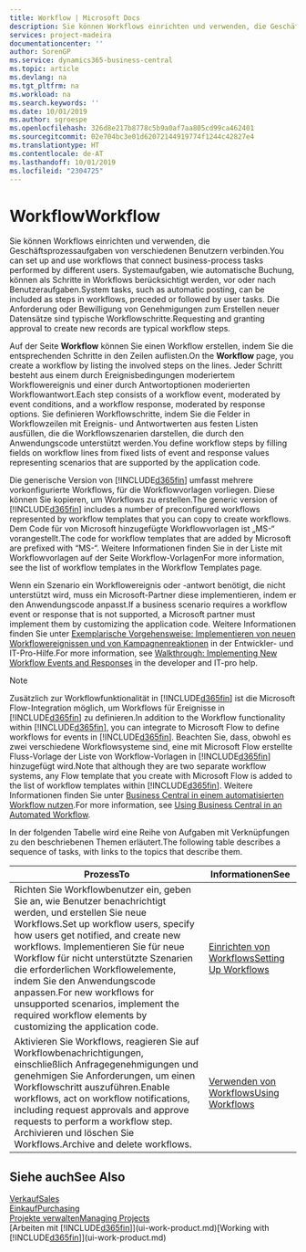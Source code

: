```yaml
---
title: Workflow | Microsoft Docs
description: Sie können Workflows einrichten und verwenden, die Geschäftsprozessaufgaben von verschiedenen Benutzern verbinden. Systemaufgaben, wie automatische Buchung, können als Schritte in Workflows berücksichtigt werden, vor oder nach Benutzeraufgaben. Die Anforderung oder Bewilligung von Genehmigungen zum Erstellen neuer Datensätze sind typische Workflowschritte.
services: project-madeira
documentationcenter: ''
author: SorenGP
ms.service: dynamics365-business-central
ms.topic: article
ms.devlang: na
ms.tgt_pltfrm: na
ms.workload: na
ms.search.keywords: ''
ms.date: 10/01/2019
ms.author: sgroespe
ms.openlocfilehash: 326d8e217b8778c5b9a0af7aa805cd99ca462401
ms.sourcegitcommit: 02e704bc3e01d62072144919774f1244c42827e4
ms.translationtype: HT
ms.contentlocale: de-AT
ms.lasthandoff: 10/01/2019
ms.locfileid: "2304725"
---
```

# <a name="workflow"></a><span data-ttu-id="0558b-105">Workflow</span><span class="sxs-lookup"><span data-stu-id="0558b-105">Workflow</span></span>
<span data-ttu-id="0558b-106">Sie können Workflows einrichten und verwenden, die Geschäftsprozessaufgaben von verschiedenen Benutzern verbinden.</span><span class="sxs-lookup"><span data-stu-id="0558b-106">You can set up and use workflows that connect business-process tasks performed by different users.</span></span> <span data-ttu-id="0558b-107">Systemaufgaben, wie automatische Buchung, können als Schritte in Workflows berücksichtigt werden, vor oder nach Benutzeraufgaben.</span><span class="sxs-lookup"><span data-stu-id="0558b-107">System tasks, such as automatic posting, can be included as steps in workflows, preceded or followed by user tasks.</span></span> <span data-ttu-id="0558b-108">Die Anforderung oder Bewilligung von Genehmigungen zum Erstellen neuer Datensätze sind typische Workflowschritte.</span><span class="sxs-lookup"><span data-stu-id="0558b-108">Requesting and granting approval to create new records are typical workflow steps.</span></span>  

 <span data-ttu-id="0558b-109">Auf der Seite **Workflow** können Sie einen Workflow erstellen, indem Sie die entsprechenden Schritte in den Zeilen auflisten.</span><span class="sxs-lookup"><span data-stu-id="0558b-109">On the **Workflow** page, you create a workflow by listing the involved steps on the lines.</span></span> <span data-ttu-id="0558b-110">Jeder Schritt besteht aus einem durch Ereignisbedingungen moderiertem Workflowereignis und einer durch Antwortoptionen moderierten Workflowantwort.</span><span class="sxs-lookup"><span data-stu-id="0558b-110">Each step consists of a workflow event, moderated by event conditions, and a workflow response, moderated by response options.</span></span> <span data-ttu-id="0558b-111">Sie definieren Workflowschritte, indem Sie die Felder in Workflowzeilen mit Ereignis- und Antwortwerten aus festen Listen ausfüllen, die die Workflowszenarien darstellen, die durch den Anwendungscode unterstützt werden.</span><span class="sxs-lookup"><span data-stu-id="0558b-111">You define workflow steps by filling fields on workflow lines from fixed lists of event and response values representing scenarios that are supported by the application code.</span></span>  

 <span data-ttu-id="0558b-112">Die generische Version von [!INCLUDE[d365fin](includes/d365fin_md.md)] umfasst mehrere vorkonfigurierte Workflows, für die Workflowvorlagen vorliegen. Diese können Sie kopieren, um Workflows zu erstellen.</span><span class="sxs-lookup"><span data-stu-id="0558b-112">The generic version of [!INCLUDE[d365fin](includes/d365fin_md.md)] includes a number of preconfigured workflows represented by workflow templates that you can copy to create workflows.</span></span> <span data-ttu-id="0558b-113">Dem Code für von Microsoft hinzugefügte Workflowvorlagen ist „MS-“ vorangestellt.</span><span class="sxs-lookup"><span data-stu-id="0558b-113">The code for workflow templates that are added by Microsoft are prefixed with “MS-“.</span></span> <span data-ttu-id="0558b-114">Weitere Informationen finden Sie in der Liste mit Workflowvorlagen auf der Seite Workflow-Vorlagen</span><span class="sxs-lookup"><span data-stu-id="0558b-114">For more information, see the list of workflow templates in the Workflow Templates page.</span></span>  

 <span data-ttu-id="0558b-115">Wenn ein Szenario ein Workflowereignis oder -antwort benötigt, die nicht unterstützt wird, muss ein Microsoft-Partner diese implementieren, indem er den Anwendungscode anpasst.</span><span class="sxs-lookup"><span data-stu-id="0558b-115">If a business scenario requires a workflow event or response that is not supported, a Microsoft partner must implement them by customizing the application code.</span></span> <span data-ttu-id="0558b-116">Weitere Informationen finden Sie unter [Exemplarische Vorgehensweise: Implementieren von neuen Workflowereignissen und von Kampagnenreaktionen](/dynamics-nav/Walkthrough--Implementing-New-Workflow-Events-and-Responses) in der Entwickler- und IT-Pro-Hilfe.</span><span class="sxs-lookup"><span data-stu-id="0558b-116">For more information, see [Walkthrough: Implementing New Workflow Events and Responses](/dynamics-nav/Walkthrough--Implementing-New-Workflow-Events-and-Responses) in the developer and IT-pro help.</span></span>

 > [!NOTE]
 > <span data-ttu-id="0558b-117">Zusätzlich zur Workflowfunktionalität in [!INCLUDE[d365fin](includes/d365fin_md.md)] ist die Microsoft Flow-Integration möglich, um Workflows für Ereignisse in [!INCLUDE[d365fin](includes/d365fin_md.md)] zu definieren.</span><span class="sxs-lookup"><span data-stu-id="0558b-117">In addition to the Workflow functionality within [!INCLUDE[d365fin](includes/d365fin_md.md)], you can integrate to Microsoft Flow to define workflows for events in [!INCLUDE[d365fin](includes/d365fin_md.md)].</span></span> <span data-ttu-id="0558b-118">Beachten Sie, dass, obwohl es zwei verschiedene Workflowsysteme sind, eine mit Microsoft Flow erstellte Fluss-Vorlage der Liste von Workflow-Vorlagen in [!INCLUDE[d365fin](includes/d365fin_md.md)] hinzugefügt wird.</span><span class="sxs-lookup"><span data-stu-id="0558b-118">Note that although they are two separate workflow systems, any Flow template that you create with Microsoft Flow is added to the list of workflow templates within [!INCLUDE[d365fin](includes/d365fin_md.md)].</span></span> <span data-ttu-id="0558b-119">Weitere Informationen finden Sie unter [Business Central in einem automatisierten Workflow nutzen](across-how-use-financials-data-source-flow.md).</span><span class="sxs-lookup"><span data-stu-id="0558b-119">For more information, see [Using Business Central in an Automated Workflow](across-how-use-financials-data-source-flow.md).</span></span>  

 <span data-ttu-id="0558b-120">In der folgenden Tabelle wird eine Reihe von Aufgaben mit Verknüpfungen zu den beschriebenen Themen erläutert.</span><span class="sxs-lookup"><span data-stu-id="0558b-120">The following table describes a sequence of tasks, with links to the topics that describe them.</span></span>  

|<span data-ttu-id="0558b-121">**Prozess**</span><span class="sxs-lookup"><span data-stu-id="0558b-121">**To**</span></span>|<span data-ttu-id="0558b-122">**Informationen**</span><span class="sxs-lookup"><span data-stu-id="0558b-122">**See**</span></span>|  
|------------|-------------|  
|<span data-ttu-id="0558b-123">Richten Sie Workflowbenutzer ein, geben Sie an, wie Benutzer benachrichtigt werden, und erstellen Sie neue Workflows.</span><span class="sxs-lookup"><span data-stu-id="0558b-123">Set up workflow users, specify how users get notified, and create new workflows.</span></span> <span data-ttu-id="0558b-124">Implementieren Sie für neue Workflow für nicht unterstützte Szenarien die erforderlichen Workflowelemente, indem Sie den Anwendungscode anpassen.</span><span class="sxs-lookup"><span data-stu-id="0558b-124">For new workflows for unsupported scenarios, implement the required workflow elements by customizing the application code.</span></span>|[<span data-ttu-id="0558b-125">Einrichten von Workflows</span><span class="sxs-lookup"><span data-stu-id="0558b-125">Setting Up Workflows</span></span>](across-set-up-workflows.md)|  
|<span data-ttu-id="0558b-126">Aktivieren Sie Workflows, reagieren Sie auf Workflowbenachrichtigungen, einschließlich Anfragegenehmigungen und genehmigen Sie Anforderungen, um einen Workflowschritt auszuführen.</span><span class="sxs-lookup"><span data-stu-id="0558b-126">Enable workflows, act on workflow notifications, including request approvals and approve requests to perform a workflow step.</span></span> <span data-ttu-id="0558b-127">Archivieren und löschen Sie Workflows.</span><span class="sxs-lookup"><span data-stu-id="0558b-127">Archive and delete workflows.</span></span>|[<span data-ttu-id="0558b-128">Verwenden von Workflows</span><span class="sxs-lookup"><span data-stu-id="0558b-128">Using Workflows</span></span>](across-use-workflows.md)|  

## <a name="see-also"></a><span data-ttu-id="0558b-129">Siehe auch</span><span class="sxs-lookup"><span data-stu-id="0558b-129">See Also</span></span>  
[<span data-ttu-id="0558b-130">Verkauf</span><span class="sxs-lookup"><span data-stu-id="0558b-130">Sales</span></span>](sales-manage-sales.md)  
[<span data-ttu-id="0558b-131">Einkauf</span><span class="sxs-lookup"><span data-stu-id="0558b-131">Purchasing</span></span>](purchasing-manage-purchasing.md)  
[<span data-ttu-id="0558b-132">Projekte verwalten</span><span class="sxs-lookup"><span data-stu-id="0558b-132">Managing Projects</span></span>](projects-manage-projects.md)  
<span data-ttu-id="0558b-133">[Arbeiten mit [!INCLUDE[d365fin](includes/d365fin_md.md)]](ui-work-product.md)</span><span class="sxs-lookup"><span data-stu-id="0558b-133">[Working with [!INCLUDE[d365fin](includes/d365fin_md.md)]](ui-work-product.md)</span></span>
